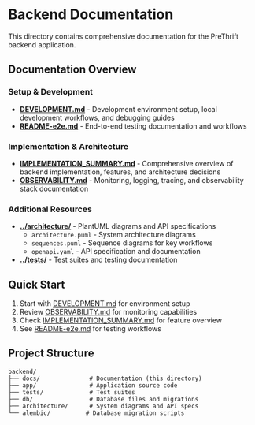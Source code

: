 # Backend Documentation

This directory contains comprehensive documentation for the PreThrift backend application.

## Documentation Overview

### Setup & Development
- **[DEVELOPMENT.md](DEVELOPMENT.md)** - Development environment setup, local development workflows, and debugging guides
- **[README-e2e.md](README-e2e.md)** - End-to-end testing documentation and workflows

### Implementation & Architecture
- **[IMPLEMENTATION_SUMMARY.md](IMPLEMENTATION_SUMMARY.md)** - Comprehensive overview of backend implementation, features, and architecture decisions
- **[OBSERVABILITY.md](OBSERVABILITY.md)** - Monitoring, logging, tracing, and observability stack documentation

### Additional Resources
- **[../architecture/](../architecture/)** - PlantUML diagrams and API specifications
  - `architecture.puml` - System architecture diagrams
  - `sequences.puml` - Sequence diagrams for key workflows
  - `openapi.yaml` - API specification and documentation
- **[../tests/](../tests/)** - Test suites and testing documentation

## Quick Start

1. Start with [DEVELOPMENT.md](DEVELOPMENT.md) for environment setup
2. Review [OBSERVABILITY.md](OBSERVABILITY.md) for monitoring capabilities
3. Check [IMPLEMENTATION_SUMMARY.md](IMPLEMENTATION_SUMMARY.md) for feature overview
4. See [README-e2e.md](README-e2e.md) for testing workflows

## Project Structure

```
backend/
├── docs/              # Documentation (this directory)
├── app/               # Application source code
├── tests/             # Test suites
├── db/                # Database files and migrations
├── architecture/      # System diagrams and API specs
└── alembic/          # Database migration scripts
```
